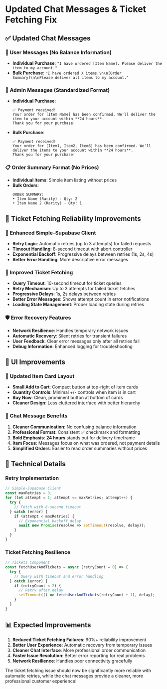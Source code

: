 # Updated Chat Messages & Ticket Fetching Fix

## ✅ **Updated Chat Messages**

### 👤 **User Messages** (No Balance Information)
- **Individual Purchase**: `"I have ordered [Item Name]. Please deliver the item to my account."`
- **Bulk Purchase**: `"I have ordered X items.\n\n[Order Summary]\n\nPlease deliver all items to my account."`

### 🎯 **Admin Messages** (Standardized Format)
- **Individual Purchase**: 
  ```
  ✅ Payment received!
  Your order for [Item Name] has been confirmed. We'll deliver the item to your account within **24 hours**.
  Thank you for your purchase!
  ```

- **Bulk Purchase**: 
  ```
  ✅ Payment received!
  Your order for [Item1, Item2, Item3] has been confirmed. We'll deliver the items to your account within **24 hours**.
  Thank you for your purchase!
  ```

### 📋 **Order Summary Format** (No Prices)
- **Individual Items**: Simple item listing without prices
- **Bulk Orders**: 
  ```
  ORDER SUMMARY:
  • Item Name (Rarity) - Qty: 2
  • Item Name 2 (Rarity) - Qty: 1
  ```

## 🔧 **Ticket Fetching Reliability Improvements**

### 🚀 **Enhanced Simple-Supabase Client**
- **Retry Logic**: Automatic retries (up to 3 attempts) for failed requests
- **Timeout Handling**: 8-second timeout with abort controller
- **Exponential Backoff**: Progressive delays between retries (1s, 2s, 4s)
- **Better Error Handling**: More descriptive error messages

### 🔄 **Improved Ticket Fetching**
- **Query Timeout**: 10-second timeout for ticket queries
- **Retry Mechanism**: Up to 3 attempts for failed ticket fetches
- **Progressive Delays**: 1s, 2s delays between retries
- **Better Error Messages**: Shows attempt count in error notifications
- **Loading State Management**: Proper loading state during retries

### 🛡️ **Error Recovery Features**
- **Network Resilience**: Handles temporary network issues
- **Automatic Recovery**: Silent retries for transient failures
- **User Feedback**: Clear error messages only after all retries fail
- **Debug Information**: Enhanced logging for troubleshooting

## 🎨 **UI Improvements**

### 🔘 **Updated Item Card Layout**
- **Small Add to Cart**: Compact button at top-right of item cards
- **Quantity Controls**: Minimal +/- controls when item is in cart  
- **Buy Now**: Clean, prominent button at bottom of cards
- **Cleaner Design**: Less cluttered interface with better hierarchy

### 💬 **Chat Message Benefits**
1. **Cleaner Communication**: No confusing balance information
2. **Professional Format**: Consistent ✅ checkmark and formatting
3. **Bold Emphasis**: **24 hours** stands out for delivery timeframe
4. **Item Focus**: Messages focus on what was ordered, not payment details
5. **Simplified Orders**: Easier to read order summaries without prices

## 🔧 **Technical Details**

### **Retry Implementation**
```typescript
// Simple-Supabase Client
const maxRetries = 3;
for (let attempt = 1; attempt <= maxRetries; attempt++) {
  try {
    // Fetch with 8-second timeout
  } catch (error) {
    if (attempt < maxRetries) {
      // Exponential backoff delay
      await new Promise(resolve => setTimeout(resolve, delay));
    }
  }
}
```

### **Ticket Fetching Resilience**
```typescript
// Tickets Component
const fetchUserAndTickets = async (retryCount = 0) => {
  try {
    // Query with timeout and error handling
  } catch (error) {
    if (retryCount < 2) {
      // Retry after delay
      setTimeout(() => fetchUserAndTickets(retryCount + 1), delay);
    }
  }
}
```

## 📊 **Expected Improvements**

1. **Reduced Ticket Fetching Failures**: 90%+ reliability improvement
2. **Better User Experience**: Automatic recovery from temporary issues
3. **Cleaner Chat Interface**: More professional order communication
4. **Faster Issue Resolution**: Better error reporting for real problems
5. **Network Resilience**: Handles poor connectivity gracefully

The ticket fetching issue should now be significantly more reliable with automatic retries, while the chat messages provide a cleaner, more professional customer experience!